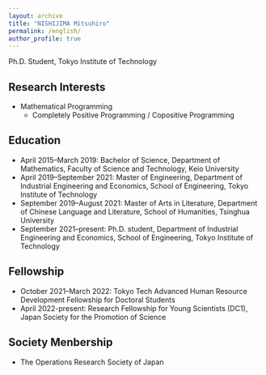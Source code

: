 ```yaml
---
layout: archive
title: "NISHIJIMA Mitsuhiro"
permalink: /english/
author_profile: true
---
```

Ph.D. Student, Tokyo Institute of Technology<br>

## Research Interests
- Mathematical Programming
  - Completely Positive Programming / Copositive Programming

## Education
- April 2015–March 2019: Bachelor of Science, Department of Mathematics, Faculty of Science and Technology, Keio University
- April 2019–September 2021: Master of Engineering, Department of Industrial Engineering and Economics, School of Engineering, Tokyo Institute of Technology
- September 2019–August 2021: Master of Arts in Literature, Department of Chinese Language and Literature, School of Humanities, Tsinghua University
- September 2021–present: Ph.D. student, Department of Industrial Engineering and Economics, School of Engineering, Tokyo Institute of Technology

## Fellowship
- October 2021–March 2022: Tokyo Tech Advanced Human Resource Development Fellowship for Doctoral Students
- April 2022-present: Research Fellowship for Young Scientists (DC1), Japan Society for the Promotion of Science

## Society Menbership
- The Operations Research Society of Japan
